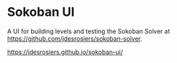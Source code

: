 Sokoban UI
==========

A UI for building levels and testing the Sokoban Solver at https://github.com/jdesrosiers/sokoban-solver.

https://jdesrosiers.github.io/sokoban-ui/
